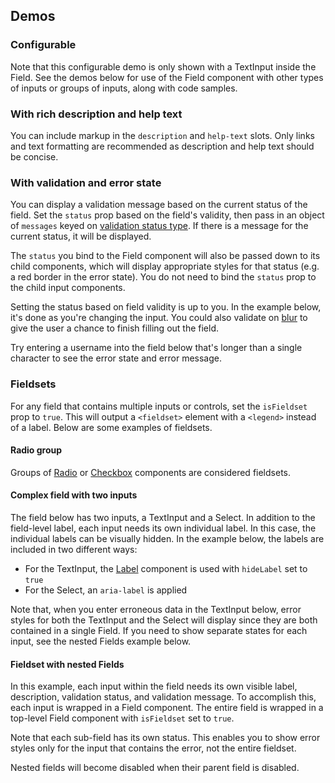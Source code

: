 <script setup>
import { ref } from 'vue';
import { CdxField, CdxTextInput } from '@wikimedia/codex';
import FieldWithRichText from '@/../component-demos/field/examples/FieldWithRichText.vue';
import FieldWithValidation from '@/../component-demos/field/examples/FieldWithValidation.vue';
import FieldWithRadioGroup from '@/../component-demos/field/examples/FieldWithRadioGroup.vue';
import FieldWithTwoInputs from '@/../component-demos/field/examples/FieldWithTwoInputs.vue';
import FieldWithFields from '@/../component-demos/field/examples/FieldWithFields.vue';

const inputValue = ref( '' );
const controlsConfig = [
	{
		name: 'labelIcon',
		type: 'icon'
	},
	{
		name: 'optionalFlag',
		type: 'text',
		initial: '(optional)'
	},
	{
		name: 'hideLabel',
		type: 'boolean'
	},
	{
		name: 'isFieldset',
		type: 'boolean'
	},
	{
		name: 'disabled',
		type: 'boolean'
	},
	{
		name: 'status',
		type: 'radio',
		options: [ 'default', 'error' ],
	},
	{
		name: 'label',
		type: 'slot',
		default: 'Label text'
	},
	{
		name: 'description',
		type: 'slot',
		default: 'Short description text'
	},
	{
		name: 'help-text',
		type: 'slot',
		default: 'Longer help text to explain how to use this field'
	}
];
</script>

## Demos

### Configurable

Note that this configurable demo is only shown with a TextInput inside the Field. See the demos
below for use of the Field component with other types of inputs or groups of inputs, along with
code samples.

<cdx-demo-wrapper :controls-config="controlsConfig">
<template v-slot:demo="{ propValues, slotValues }">
	<cdx-field v-bind="propValues">
		<template #default>
			<cdx-text-input v-model="inputValue" />
		</template>
		<template #label>
			{{ slotValues.label }}
		</template>
		<template #description>
			{{ slotValues.description }}
		</template>
			<template #help-text>
			{{ slotValues[ 'help-text' ] }}
		</template>
	</cdx-field>
</template>
</cdx-demo-wrapper>


### With rich description and help text

You can include markup in the `description` and `help-text` slots. Only links and text formatting
are recommended as description and help text should be concise.

<cdx-demo-wrapper :allow-link-styles="true">
<template v-slot:demo>
	<field-with-rich-text />
</template>
<template v-slot:code>

<<< @/../component-demos/field/examples/FieldWithRichText.vue

</template>
</cdx-demo-wrapper>

### With validation and error state

You can display a validation message based on the current status of the field. Set the `status` prop
based on the field's validity, then pass in an object of `messages` keyed on [validation status type](../types-and-constants.md#validationstatustype). If there is a message for the current status, it will be displayed.

The `status` you bind to the Field component will also be passed down to its child components, which
will display appropriate styles for that status (e.g. a red border in the error state). You do not
need to bind the `status` prop to the child input components.

Setting the status based on field validity is up to you. In the example below, it's done as you're
changing the input. You could also validate on [blur](https://developer.mozilla.org/en-US/docs/Web/API/Element/blur_event)
to give the user a chance to finish filling out the field.

Try entering a username into the field below that's longer than a single character to see the error
state and error message.

<cdx-demo-wrapper>
<template v-slot:demo>
	<field-with-validation />
</template>
<template v-slot:code>

<<< @/../component-demos/field/examples/FieldWithValidation.vue

</template>
</cdx-demo-wrapper>

### Fieldsets

For any field that contains multiple inputs or controls, set the `isFieldset` prop to `true`. This
will output a `<fieldset>` element with a `<legend>` instead of a label. Below are some examples of
fieldsets.

#### Radio group

Groups of [Radio](./radio.md) or [Checkbox](./checkbox.md) components are considered fieldsets.

<cdx-demo-wrapper>
<template v-slot:demo>
	<field-with-radio-group />
</template>
<template v-slot:code>

<<< @/../component-demos/field/examples/FieldWithRadioGroup.vue

</template>
</cdx-demo-wrapper>

#### Complex field with two inputs

The field below has two inputs, a TextInput and a Select. In addition to the field-level label, each
input needs its own individual label. In this case, the individual labels can be visually hidden.
In the example below, the labels are included in two different ways:

- For the TextInput, the [Label](./label.md) component is used with `hideLabel` set to `true`
- For the Select, an `aria-label` is applied

Note that, when you enter erroneous data in the TextInput below, error styles for both the TextInput
and the Select will display since they are both contained in a single Field. If you need to show
separate states for each input, see the nested Fields example below.

<cdx-demo-wrapper>
<template v-slot:demo>
	<field-with-two-inputs />
</template>
<template v-slot:code>

<<< @/../component-demos/field/examples/FieldWithTwoInputs.vue

</template>
</cdx-demo-wrapper>

#### Fieldset with nested Fields

In this example, each input within the field needs its own visible label, description, validation
status, and validation message. To accomplish this, each input is wrapped in a Field component.
The entire field is wrapped in a top-level Field component with `isFieldset` set to `true`.

Note that each sub-field has its own status. This enables you to show error styles only for the
input that contains the error, not the entire fieldset.

Nested fields will become disabled when their parent field is disabled.

<cdx-demo-wrapper>
<template v-slot:demo>
	<field-with-fields />
</template>
<template v-slot:code>

<<< @/../component-demos/field/examples/FieldWithFields.vue

</template>
</cdx-demo-wrapper>
